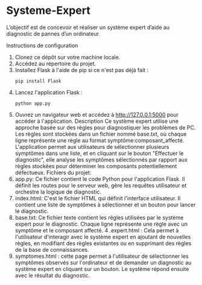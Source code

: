 # Systeme-Expert
L’objectif est de concevoir et réaliser un système expert d’aide au diagnostic de pannes d’un ordinateur.

Instructions de configuration
1. Clonez ce dépôt sur votre machine locale.
2. Accédez au répertoire du projet.
3. Installez Flask à l'aide de pip si ce n'est pas déjà fait :
   ```
   pip install Flask
   ```
4. Lancez l'application Flask :
   ```
   python app.py
   ```
5. Ouvrez un navigateur web et accédez à http://127.0.0.1:5000 pour accéder à l'application.
Description
Ce système expert utilise une approche basée sur des règles pour diagnostiquer les problèmes de PC. Les règles sont stockées dans un fichier nommé base.txt, où chaque ligne représente une règle au format symptôme:composant_affecté. L'application permet aux utilisateurs de sélectionner plusieurs symptômes dans une liste, et en cliquant sur le bouton "Effectuer le diagnostic", elle analyse les symptômes sélectionnés par rapport aux règles stockées pour déterminer les composants potentiellement défectueux.
Fichiers du projet:
1. app.py: Ce fichier contient le code Python pour l'application Flask. Il définit les routes pour le serveur web, gère les requêtes utilisateur et orchestre la logique de diagnostic. 
2. index.html: C'est le fichier HTML qui définit l'interface utilisateur. Il contient une liste de symptômes à sélectionner et un bouton pour lancer le diagnostic.
 3. base.txt: Ce fichier texte contient les règles utilisées par le système expert pour le diagnostic. Chaque ligne représente une règle avec un symptôme et le composant affecté.
4 .expert.html : Cela permet à l'utilisateur d'interagir avec le système expert en ajoutant de nouvelles règles, en modifiant des règles existantes ou en supprimant des règles de la base de connaissances.
5. symptomes.html : cette page permet à l'utilisateur de sélectionner les symptômes observés sur l'ordinateur et de demander un diagnostic au système expert en cliquant sur un bouton. Le système répond ensuite avec le résultat du diagnostic.
